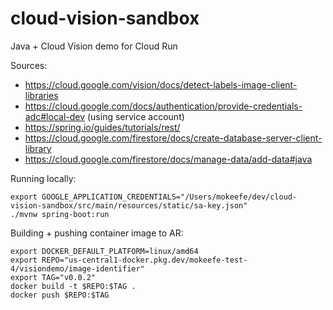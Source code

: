 # cloud-vision-sandbox 

Java + Cloud Vision demo for Cloud Run 


Sources:
- https://cloud.google.com/vision/docs/detect-labels-image-client-libraries
- https://cloud.google.com/docs/authentication/provide-credentials-adc#local-dev (using service account)
- https://spring.io/guides/tutorials/rest/
- https://cloud.google.com/firestore/docs/create-database-server-client-library
- https://cloud.google.com/firestore/docs/manage-data/add-data#java


Running locally:

```
export GOOGLE_APPLICATION_CREDENTIALS="/Users/mokeefe/dev/cloud-vision-sandbox/src/main/resources/static/sa-key.json"
./mvnw spring-boot:run
```


Building + pushing container image to AR: 
```
export DOCKER_DEFAULT_PLATFORM=linux/amd64
export REPO="us-central1-docker.pkg.dev/mokeefe-test-4/visiondemo/image-identifier"
export TAG="v0.0.2"
docker build -t $REPO:$TAG .
docker push $REPO:$TAG
```
